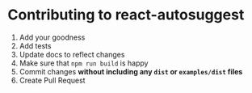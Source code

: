 # Contributing to react-autosuggest

1. Add your goodness
2. Add tests
3. Update docs to reflect changes
4. Make sure that `npm run build` is happy
5. Commit changes **without including any `dist` or `examples/dist` files**
3. Create Pull Request
